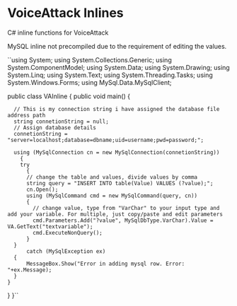 # VoiceAttack Inlines
 C# inline functions for VoiceAttack

MySQL inline not precompiled due to the requirement of editing the values.

``using System;
using System.Collections.Generic;
using System.ComponentModel;
using System.Data;
using System.Drawing;
using System.Linq;
using System.Text;
using System.Threading.Tasks;
using System.Windows.Forms;
using MySql.Data.MySqlClient;

public class VAInline
{
    public void main()
    {

      // This is my connection string i have assigned the database file address path 
      string connetionString = null;
      // Assign database details
      connetionString = "server=localhost;database=dbname;uid=username;pwd=password;";

      using (MySqlConnection cn = new MySqlConnection(connetionString))
        {
        try
          {
          // change the table and values, divide values by comma
          string query = "INSERT INTO table(Value) VALUES (?value);";
          cn.Open();
          using (MySqlCommand cmd = new MySqlCommand(query, cn))
          {
            // change value, type from "VarChar" to your input type and add your variable. For multiple, just copy/paste and edit parameters
            cmd.Parameters.Add("?value", MySqlDbType.VarChar).Value = VA.GetText("textvariable");
            cmd.ExecuteNonQuery();
          }
      }
          catch (MySqlException ex)
      {
          MessageBox.Show("Error in adding mysql row. Error: "+ex.Message);
      }
    }
  }
}``
